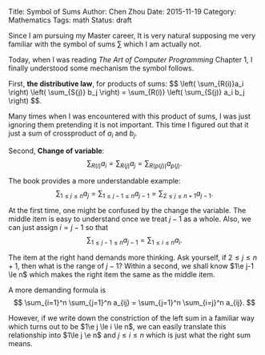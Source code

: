 Title: Symbol of Sums
Author: Chen Zhou
Date: 2015-11-19
Category: Mathematics
Tags: math
Status: draft

Since I am pursuing my Master career, It is very natural supposing me
very familiar with the symbol of sums $\sum$ which I am actually not.

Today, when I was reading *The Art of Computer Programming* Chapter 1,
I finally understood some mechanism the symbol follows.

First, **the distributive law**, for products of sums:
$$
\left( \sum_{R(i)}a_i \right) \left( \sum_{S{j)} b_j \right) =
\sum_{R(i)} \left( \sum_{S(j)} a_i b_j  \right)
$$.

Many times when I was encountered with this product of sums, I was
just ignoring them pretending it is not important. This time I figured
out that it just a sum of crossproduct of $a_i$ and $b_j$.

Second, **Change of variable**:
$$
\sum_{R(i)} a_i = \sum_{R(j)} a_j = \sum_{R(p(j))} a_{p(j)}.
$$

The book provides a more understandable example:
$$
\sum_{1\le j \le n} a_j = \sum_{1\le j-1 \le n} a_{j-1} =
\sum_{2\le j \le n+1} a_{j-1}.
$$

At the first time, one might be confused by the change the variable.
The middle item is easy to understand once we treat $j-1$ as a
whole. Also, we can just assign $i=j-1$ so that
$$
\sum_{1\le j-1 \le n} a_{j-1} = \sum_{1\le i \le n} a_i.
$$

The item at the right hand demands more thinking. Ask yourself, if
$2\le j \le n+1$, then what is the range of $j-1$? Within a second, we
shall know $1\e j-1 \le n$ which makes the right item the same as the
middle item.

A more demanding formula is
$$ \sum_{i=1}^n \sum_{j=1}^n a_{ij} =
\sum_{j=1}^n \sum_{i=j}^n a_{ij}.  $$

However, if we write down the
constriction of the left sum in a familiar way which turns out to be
$1\e j \le i \le n$, we can easily translate this relationship into
$1\le j \e n$ and $j \le i \le n$ which is just what the right sum
means.
